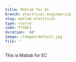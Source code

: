 ```yaml
---
title: Matlab for EC
branch: electrical-engineering
slug: matlab-electrical
type: course
code: PY50CS
duration: '40'
image: /images/default.jpg
file: ''
---
```


This is Matlab for EC
